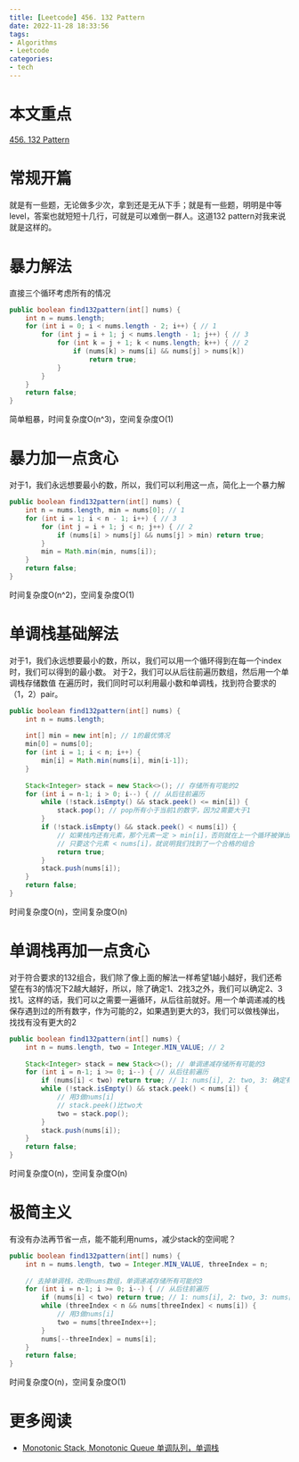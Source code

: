 ```yaml
---
title: [Leetcode] 456. 132 Pattern
date: 2022-11-28 18:33:56
tags:
- Algorithms
- Leetcode
categories:
- tech
---
```


# 本文重点
[456. 132 Pattern](https://leetcode.com/problems/132-pattern/)

# 常规开篇
就是有一些题，无论做多少次，拿到还是无从下手；就是有一些题，明明是中等level，答案也就短短十几行，可就是可以难倒一群人。这道132 pattern对我来说就是这样的。

# 暴力解法
直接三个循环考虑所有的情况
```java
public boolean find132pattern(int[] nums) {
    int n = nums.length;
    for (int i = 0; i < nums.length - 2; i++) { // 1
        for (int j = i + 1; j < nums.length - 1; j++) { // 3 
            for (int k = j + 1; k < nums.length; k++) { // 2
                if (nums[k] > nums[i] && nums[j] > nums[k])
                    return true;
            }
        }
    }
    return false;
}
```
简单粗暴，时间复杂度O(n^3)，空间复杂度O(1)

# 暴力加一点贪心
对于1，我们永远想要最小的数，所以，我们可以利用这一点，简化上一个暴力解
```java
public boolean find132pattern(int[] nums) {
    int n = nums.length, min = nums[0]; // 1
    for (int i = 1; i < n - 1; i++) { // 3
        for (int j = i + 1; j < n; j++) { // 2
            if (nums[i] > nums[j] && nums[j] > min) return true;
        }
        min = Math.min(min, nums[i]);
    }
    return false;
}
```
时间复杂度O(n^2)，空间复杂度O(1)

# 单调栈基础解法
对于1，我们永远想要最小的数，所以，我们可以用一个循环得到在每一个index时，我们可以得到的最小数。
对于2，我们可以从后往前遍历数组，然后用一个单调栈存储数值
在遍历时，我们同时可以利用最小数和单调栈，找到符合要求的（1，2）pair。
```java
public boolean find132pattern(int[] nums) {
    int n = nums.length;
    
    int[] min = new int[n]; // 1的最优情况
    min[0] = nums[0];
    for (int i = 1; i < n; i++) {
        min[i] = Math.min(nums[i], min[i-1]);
    }
    
    Stack<Integer> stack = new Stack<>(); // 存储所有可能的2
    for (int i = n-1; i > 0; i--) { // 从后往前遍历
        while (!stack.isEmpty() && stack.peek() <= min[i]) {
            stack.pop(); // pop所有小于当前1的数字，因为2需要大于1
        }
        if (!stack.isEmpty() && stack.peek() < nums[i]) {
            // 如果栈内还有元素，那个元素一定 > min[i]，否则就在上一个循环被弹出去了
            // 只要这个元素 < nums[i]，就说明我们找到了一个合格的组合
            return true;
        }
        stack.push(nums[i]);
    }
    return false;
}
```
时间复杂度O(n)，空间复杂度O(n)

# 单调栈再加一点贪心
对于符合要求的132组合，我们除了像上面的解法一样希望1越小越好，我们还希望在有3的情况下2越大越好，所以，除了确定1、2找3之外，我们可以确定2、3找1。这样的话，我们可以之需要一遍循环，从后往前就好。用一个单调递减的栈保存遇到过的所有数字，作为可能的2，如果遇到更大的3，我们可以做栈弹出，找找有没有更大的2
```java
public boolean find132pattern(int[] nums) {
    int n = nums.length, two = Integer.MIN_VALUE; // 2
    
    Stack<Integer> stack = new Stack<>(); // 单调递减存储所有可能的3
    for (int i = n-1; i >= 0; i--) { // 从后往前遍历
        if (nums[i] < two) return true; // 1: nums[i], 2: two, 3: 确定有比two大的值
        while (!stack.isEmpty() && stack.peek() < nums[i]) {
            // 用3做nums[i]
            // stack.peek()比two大
            two = stack.pop();
        }
        stack.push(nums[i]);
    }
    return false;
}
```
时间复杂度O(n)，空间复杂度O(n)

# 极简主义
有没有办法再节省一点，能不能利用nums，减少stack的空间呢？
```java
public boolean find132pattern(int[] nums) {
    int n = nums.length, two = Integer.MIN_VALUE, threeIndex = n;
    
    // 去掉单调栈，改用nums数组，单调递减存储所有可能的3
    for (int i = n-1; i >= 0; i--) { // 从后往前遍历
        if (nums[i] < two) return true; // 1: nums[i], 2: two, 3: nums[threeIndex]
        while (threeIndex < n && nums[threeIndex] < nums[i]) {
            // 用3做nums[i]
            two = nums[threeIndex++];
        }
        nums[--threeIndex] = nums[i];
    }
    return false;
}
```
时间复杂度O(n)，空间复杂度O(1)

# 更多阅读
* [Monotonic Stack, Monotonic Queue 单调队列，单调栈](https://esther.fun/tech/monotonic-stack-and-monotonic-queue/)